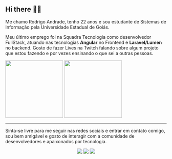 <h2>Hi there 👋👋</h2>

<p>Me chamo Rodrigo Andrade, tenho 22 anos e sou estudante de Sistemas de Informação pela Universidade Estadual de Goiás.</p>
<p>Meu último emprego foi na Squadra Tecnologia como desenvolvedor FullStack, atuando nas tecnologias <b>Angular</b> no Frontend e <b>Laravel/Lumen</b> no backend. Gosto de fazer Lives na Twitch falando sobre algum projeto que estou fazendo e por vezes ensinando o que sei a outras pessoas.</p>

<div>
  <img height="180em" src=https://github-readme-stats.vercel.app/api?username=Rod1Andrade&count_private=true"/> <img height="180em" src="https://github-readme-stats.vercel.app/api/top-langs/?username=Rod1Andrade&layout=compact"/>
</div>

<hr />
<p> Sinta-se livre para me seguir nas redes sociais e entrar em contato comigo, sou bem amigável e gosto de interagir com a comunidade de desenvolvedores e apaixonados por tecnologia.</p>
<center>
<a href="https://www.linkedin.com/in/rod1dev/" target="blank"><img src="https://img.shields.io/badge/LinkedIn-0077B5?style=for-the-badge&logo=linkedin&logoColor=white"></a>
<a href="https://www.twitch.tv/rod1dev" target="blank"><img src="https://img.shields.io/badge/Twitch-9146FF?style=for-the-badge&logo=twitch&logoColor=white"></a>
<a href="https://twitter.com/rod1dev/" target="blank"><img src="https://img.shields.io/badge/Twitter-1DA1F2?style=for-the-badge&logo=twitter&logoColor=white"></a>
</center>
